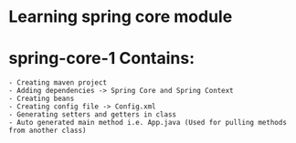 # Learning spring core module

# spring-core-1 Contains:
    - Creating maven project
    - Adding dependencies -> Spring Core and Spring Context
    - Creating beans
    - Creating config file -> Config.xml
    - Generating setters and getters in class
    - Auto generated main method i.e. App.java (Used for pulling methods from another class)
